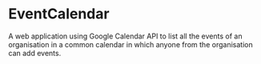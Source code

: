 # EventCalendar
A web application using Google Calendar API to list all the events of an organisation in a common calendar in which anyone from the organisation can add events.

